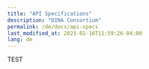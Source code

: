 ```yaml
---
title: "API Specifications"
description: "DINA Consortium"
permalink: /de/docs/api-specs
last_modified_at: 2023-02-16T11:59:26-04:00
lang: de
---
```


TEST
